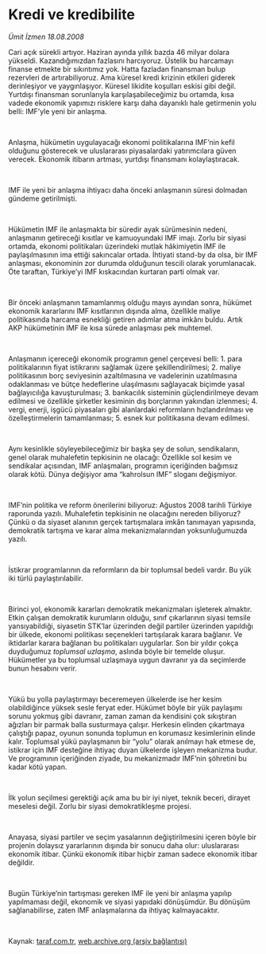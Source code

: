 # Kredi ve kredibilite

*Ümit İzmen 18.08.2008*

<div class="taraf_structure_2col_1zq">
<div class="margen_n">



 <p></p><p>Cari açık sürekli artıyor. Haziran ayında yıllık bazda 46 milyar dolara yükseldi. Kazandığımızdan fazlasını harcıyoruz. Üstelik bu harcamayı finanse etmekte bir sıkıntımız yok. Hatta fazladan finansman bulup rezervleri de artırabiliyoruz. Ama küresel kredi krizinin etkileri giderek derinleşiyor ve yaygınlaşıyor. Küresel likidite koşulları eskisi gibi değil. Yurtdışı finansman sorunlarıyla karşılaşabileceğimiz bu ortamda, kısa vadede ekonomik yapımızı risklere karşı daha dayanıklı hale getirmenin yolu belli: IMF’yle yeni bir anlaşma.</p><br/>
<p>Anlaşma, hükümetin uygulayacağı ekonomi politikalarına IMF’nin kefil olduğunu gösterecek ve uluslararası piyasalardaki yatırımcılara güven verecek. Ekonomik itibarın artması, yurtdışı finansmanı kolaylaştıracak. </p><br/>
<p>IMF ile yeni bir anlaşma ihtiyacı daha önceki anlaşmanın süresi dolmadan gündeme getirilmişti. </p><br/>
<p>Hükümetin IMF ile anlaşmakta bir süredir ayak sürümesinin nedeni, anlaşmanın getireceği kısıtlar ve kamuoyundaki IMF imajı. Zorlu bir siyasi ortamda, ekonomi politikaları üzerindeki mutlak hâkimiyetin IMF ile paylaşılmasının ima ettiği sakıncalar ortada. İhtiyati stand-by da olsa, bir IMF anlaşması, ekonominin zor durumda olduğunun tescili olarak yorumlanacak. Öte taraftan, Türkiye’yi IMF kıskacından kurtaran parti olmak var. </p><br/>
<p>Bir önceki anlaşmanın tamamlanmış olduğu mayıs ayından sonra, hükümet ekonomik kararlarını IMF kısıtlarının dışında alma, özellikle maliye politikasında harcama esnekliği getiren adımlar atma imkânı buldu. Artık AKP hükümetinin IMF ile kısa sürede anlaşması pek muhtemel. </p><br/>
<p>Anlaşmanın içereceği ekonomik programın genel çerçevesi belli: 1. para politikalarının fiyat istikrarını sağlamak üzere şekillendirilmesi; 2. maliye politikasının borç seviyesinin azaltılmasına ve vadelerinin uzatılmasına odaklanması ve bütçe hedeflerine ulaşılmasını sağlayacak biçimde yasal bağlayıcılığa kavuşturulması; 3. bankacılık sisteminin güçlendirilmeye devam edilmesi ve özellikle şirketler kesiminin dış borçlarının yakından izlenmesi; 4. vergi, enerji, işgücü piyasaları gibi alanlardaki reformların hızlandırılması ve özelleştirmelerin tamamlanması; 5. esnek kur politikasına devam edilmesi. </p><br/>
<p>Aynı kesinlikle söyleyebileceğimiz bir başka şey de solun, sendikaların, genel olarak muhalefetin tepkisinin ne olacağı: Özellikle sol kesim ve sendikalar açısından, IMF anlaşmaları, programın içeriğinden bağımsız olarak kötü. Dünya değişiyor ama “kahrolsun IMF” sloganı değişmiyor.</p><br/>
<p>IMF’nin politika ve reform önerilerini biliyoruz: Ağustos 2008 tarihli Türkiye raporunda yazılı. Muhalefetin tepkisinin ne olacağını nereden biliyoruz? Çünkü o da siyaset alanının gerçek tartışmalara imkân tanımayan yapısında, demokratik tartışma ve karar alma mekanizmalarından yoksunluğumuzda yazılı.</p><br/>
<p>İstikrar programlarının da reformların da bir toplumsal bedeli vardır. Bu yük iki türlü paylaştırılabilir. </p><br/>
<p>Birinci yol, ekonomik kararları demokratik mekanizmaları işleterek almaktır. Etkin çalışan demokratik kurumların olduğu, sınıf çıkarlarının siyasi temsile yansıyabildiği, siyasetin STK’lar üzerinden değil partiler üzerinden yapıldığı bir ülkede, ekonomi politikası seçenekleri tartışılarak karara bağlanır. Ve iktidarlar karara bağlanan bu politikaları uygularlar. Son bir yıldır çokça duyduğumuz <i>toplumsal uzlaşma</i>, aslında böyle bir temelde oluşur. Hükümetler ya bu toplumsal uzlaşmaya uygun davranır ya da seçimlerde bunun hesabını verir. </p><br/>
<p>Yükü bu yolla paylaştırmayı beceremeyen ülkelerde ise her kesim olabildiğince yüksek sesle feryat eder. Hükümet böyle bir yük paylaşımı sorunu yokmuş gibi davranır, zaman zaman da kendisini çok sıkıştıran ağızları bir parmak balla susturmaya çalışır. Herkesin elinden çıkartmaya çalıştığı papaz, oyunun sonunda toplumun en korumasız kesimlerinin elinde kalır. Toplumsal yükü paylaşmanın bir “yolu” olarak anılmayı hak etmese de, istikrar için IMF desteğine ihtiyaç duyan ülkelerde işleyen mekanizma budur. Ve programının içeriğinden ziyade, bu mekanizmadır IMF’nin şöhretini bu kadar kötü yapan. </p><br/>
<p>İlk yolun seçilmesi gerektiği açık ama bu bir iyi niyet, teknik beceri, dirayet meselesi değil. Zorlu bir siyasi demokratikleşme projesi. </p><br/>
<p>Anayasa, siyasi partiler ve seçim yasalarının değiştirilmesini içeren böyle bir projenin dolaysız yararlarının dışında bir sonucu daha olur: uluslararası ekonomik itibar. Çünkü ekonomik itibar hiçbir zaman sadece ekonomik itibar değildir.</p><br/>
<p>Bugün Türkiye’nin tartışması gereken IMF ile yeni bir anlaşma yapılıp yapılmaması değil, ekonomik ve siyasi yapıdaki dönüşümdür. Bu dönüşüm sağlanabilirse, zaten IMF anlaşmalarına da ihtiyaç kalmayacaktır.</p>

<br/>


<div id="taraf_not">
</div>

</div>


</div>

Kaynak: [taraf.com.tr](http://www.taraf.com.tr:80/makale/1607.htm), [web.archive.org (arşiv bağlantısı)](http://web.archive.org/web/20081204013754/http://www.taraf.com.tr:80/makale/1607.htm)
